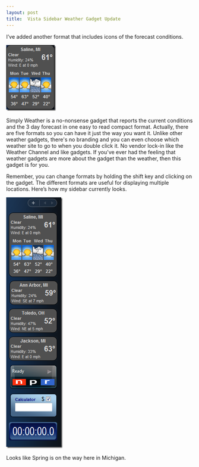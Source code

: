 ```yaml
---
layout: post
title:  Vista Sidebar Weather Gadget Update
---
```

I’ve added another format that includes icons of the forecast conditions.

[![image](/cdn/images/blog/VistaSidebarWeatherGadgetUpdate_10417/image_thumb.png)](/cdn/images/blog/VistaSidebarWeatherGadgetUpdate_10417/image.png)

Simply Weather is a no-nonsense gadget that reports the current conditions and the 3 day forecast in one easy to read compact format. Actually, there are five formats so you can have it just the way you want it. Unlike other weather gadgets, there's no branding and you can even choose which weather site to go to when you double click it. No vendor lock-in like the Weather Channel and like gadgets. If you've ever had the feeling that weather gadgets are more about the gadget than the weather, then this gadget is for you.

Remember, you can change formats by holding the shift key and clicking on the gadget. The different formats are useful for displaying multiple locations. Here’s how my sidebar currently looks.

[![image](/cdn/images/blog/VistaSidebarWeatherGadgetUpdate_10417/image_thumb_3.png)](/cdn/images/blog/VistaSidebarWeatherGadgetUpdate_10417/image_3.png)

Looks like Spring is on the way here in Michigan.
